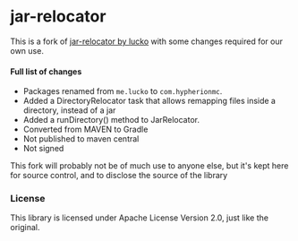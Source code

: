 # jar-relocator

This is a fork of [jar-relocator by lucko](https://github.com/lucko/jar-relocator/) with some changes required for our own use.

#### Full list of changes

* Packages renamed from `me.lucko` to `com.hypherionmc`.
* Added a DirectoryRelocator task that allows remapping files inside a directory, instead of a jar
* Added a runDirectory() method to JarRelocator.
* Converted from MAVEN to Gradle
* Not published to maven central
* Not signed

This fork will probably not be of much use to anyone else, but it's kept here for source control, and to disclose the source of the library

### License

This library is licensed under Apache License Version 2.0, just like the original.